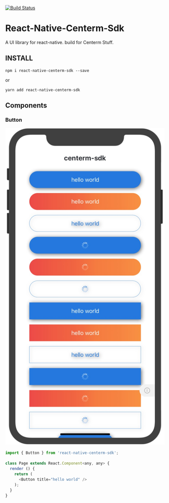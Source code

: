 [![Build Status](https://travis-ci.org/gaohan1994/react-native-centerm-sdk.svg?branch=master)](https://travis-ci.org/gaohan1994/react-native-centerm-sdk)

# React-Native-Centerm-Sdk

A UI library for react-native. build for Centerm Stuff.

## INSTALL

```
npm i react-native-centerm-sdk --save
```

or
```
yarn add react-native-centerm-sdk
```

## Components

### Button

![button](/screenshots/button.jpg)

```js
import { Button } from 'react-native-centerm-sdk';

class Page extends React.Component<any, any> {
  render () {
    return (
      <Button title="hello world" />
    );
  }
}
```
